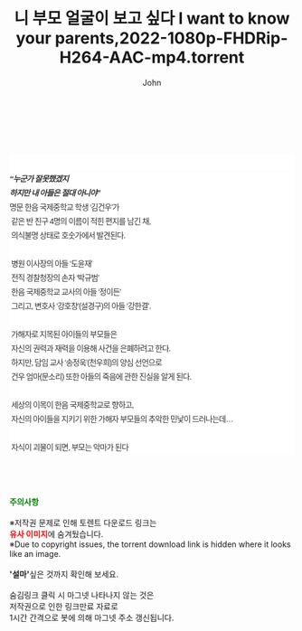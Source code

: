 ﻿---
layout: post
title:  "니 부모 얼굴이 보고 싶다 I want to know your parents,2022-1080p-FHDRip-H264-AAC-mp4.torrent"
author: John
categories: [ 영화 ]
tags: [  ]
image:  
description: "니 부모 얼굴이 보고 싶다 I want to know your parents,2022-1080p-FHDRip-H264-AAC-mp4 torrent 정보 공유"
toc: true
toc_sticky: true
---

<br>
<div class="view-img">
<a class="view_image" href="http://torrentmobile62.com/bbs/view_image.php?fn=%2Fdata%2Ffile%2Fmovie%2F1040166539_N6YowVOR_b46444bade0c2db7d0326939cae29fc55a701323.jpg" target="_blank"><img alt="" class="img-tag" content="http://torrentmobile62.com/data/file/movie/1040166539_N6YowVOR_b46444bade0c2db7d0326939cae29fc55a701323.jpg" itemprop="image" src="http://torrentmobile62.com/data/file/movie/1040166539_N6YowVOR_b46444bade0c2db7d0326939cae29fc55a701323.jpg"/></a><a class="view_image" href="http://torrentmobile62.com/bbs/view_image.php?fn=%2Fdata%2Ffile%2Fmovie%2F1040166539_5qDZlMv8_ba1def22e2875ab5fc5403e09a1526a45bb3ea99.jpg" target="_blank"><img alt="" class="img-tag" content="http://torrentmobile62.com/data/file/movie/1040166539_5qDZlMv8_ba1def22e2875ab5fc5403e09a1526a45bb3ea99.jpg" itemprop="image" src="http://torrentmobile62.com/data/file/movie/1040166539_5qDZlMv8_ba1def22e2875ab5fc5403e09a1526a45bb3ea99.jpg"/></a></div><div class="view-content" itemprop="description">
<p><br/></p><div class="title_area" style="margin:0px 0px 9px;padding:0px;list-style:none;font-family:'나눔고딕', NanumGothic, '돋움', Dotum, Helvetica, 'AppleSDGothicNeo-Medium', AppleGothic, sans-serif;height:30px;float:none;background-color:rgb(255,255,255);"><h4 class="h_story" style="margin:5px 10px 0px 0px;padding:0px;list-style:none;font-family:'돋움', sans-serif;height:18px;width:49px;background:url(&quot;https://ssl.pstatic.net/static/movie/2020/10/h_tx_sp5.png&quot;) no-repeat 0px -17px;float:left;"><strong class="blind" style="margin:0px;padding:0px;list-style:none;font-size:0px;font-family:inherit;color:inherit;width:1px;height:1px;line-height:0;">줄거리</strong></h4></div><h5 class="h_tx_story" style="margin:-7px 0px 1px;padding:0px;list-style:none;font-size:14px;font-family:'나눔고딕', NanumGothic, Helvetica, sans-serif;color:rgb(51,51,51);background-image:url(&quot;https://ssl.pstatic.net/static/movie/2014/01/blank.gif&quot;);letter-spacing:-1px;line-height:25px;background-color:rgb(255,255,255);">“누군가 잘못했겠지<br style="list-style:none;font-size:12px;font-family:'돋움', sans-serif;color:rgb(0,0,0);"/>하지만 내 아들은 절대 아니야”</h5><p class="con_tx" style="margin-top:-1px;margin-bottom:-6px;list-style:none;font-size:14px;font-family:'나눔고딕', NanumGothic, '돋움', Dotum, Helvetica, 'AppleSDGothicNeo-Medium', AppleGothic, sans-serif;color:rgb(51,51,51);background-image:url(&quot;https://ssl.pstatic.net/static/movie/2014/01/blank.gif&quot;);letter-spacing:-1px;line-height:25px;background-color:rgb(255,255,255);">명문 한음 국제중학교 학생 ‘김건우’가<br style="list-style:none;font-size:12px;font-family:'돋움', sans-serif;color:rgb(0,0,0);"/> 같은 반 친구 4명의 이름이 적힌 편지를 남긴 채,<br style="list-style:none;font-size:12px;font-family:'돋움', sans-serif;color:rgb(0,0,0);"/> 의식불명 상태로 호숫가에서 발견된다.<br style="list-style:none;font-size:12px;font-family:'돋움', sans-serif;color:rgb(0,0,0);"/> <br style="list-style:none;font-size:12px;font-family:'돋움', sans-serif;color:rgb(0,0,0);"/> 병원 이사장의 아들 ‘도윤재’<br style="list-style:none;font-size:12px;font-family:'돋움', sans-serif;color:rgb(0,0,0);"/> 전직 경찰청장의 손자 ‘박규범’<br style="list-style:none;font-size:12px;font-family:'돋움', sans-serif;color:rgb(0,0,0);"/> 한음 국제중학교 교사의 아들 ‘정이든’<br style="list-style:none;font-size:12px;font-family:'돋움', sans-serif;color:rgb(0,0,0);"/> 그리고, 변호사 ‘강호창’(설경구)의 아들 ‘강한결’.<br style="list-style:none;font-size:12px;font-family:'돋움', sans-serif;color:rgb(0,0,0);"/> <br style="list-style:none;font-size:12px;font-family:'돋움', sans-serif;color:rgb(0,0,0);"/> 가해자로 지목된 아이들의 부모들은<br style="list-style:none;font-size:12px;font-family:'돋움', sans-serif;color:rgb(0,0,0);"/> 자신의 권력과 재력을 이용해 사건을 은폐하려고 한다.<br style="list-style:none;font-size:12px;font-family:'돋움', sans-serif;color:rgb(0,0,0);"/> 하지만, 담임 교사 ‘송정욱’(천우희)의 양심 선언으로<br style="list-style:none;font-size:12px;font-family:'돋움', sans-serif;color:rgb(0,0,0);"/> 건우 엄마(문소리) 또한 아들의 죽음에 관한 진실을 알게 된다.<br style="list-style:none;font-size:12px;font-family:'돋움', sans-serif;color:rgb(0,0,0);"/> <br style="list-style:none;font-size:12px;font-family:'돋움', sans-serif;color:rgb(0,0,0);"/> 세상의 이목이 한음 국제중학교로 향하고,<br style="list-style:none;font-size:12px;font-family:'돋움', sans-serif;color:rgb(0,0,0);"/> 자신의 아이들을 지키기 위한 가해자 부모들의 추악한 민낯이 드러나는데…<br style="list-style:none;font-size:12px;font-family:'돋움', sans-serif;color:rgb(0,0,0);"/> <br style="list-style:none;font-size:12px;font-family:'돋움', sans-serif;color:rgb(0,0,0);"/> 자식이 괴물이 되면, 부모는 악마가 된다</p> </div>
    
<br><br><br>
<p data-ke-size="size16"><b><span style="color: green;">주의사항</span></b><br /><br />※저작권 문제로 인해 토렌트 다운로드 링크는<br /><b><span style="color: red;">유사 이미지</span></b>에 숨겨뒀습니다.<br />※Due to copyright issues, the torrent download link is hidden where it looks like an image.<br /><br /><b>'설마'</b>싶은 것까지 확인해 보세요.<br /><br />숨김링크 클릭 시 마그넷 나타나지 않는 것은<br />저작권으로 인한 링크만료 자료로<br />1시간 간격으로 봇에 의해 마그넷 주소 갱신됩니다.</p>
